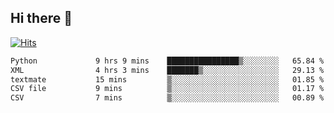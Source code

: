 ## Hi there 👋

<!--
**alihaqberdi/alihaqberdi** is a ✨ _special_ ✨ repository because its `README.md` (this file) appears on your GitHub profile.

Here are some ideas to get you started:

- 🔭 I’m currently working on ...
- 🌱 I’m currently learning ...
- 👯 I’m looking to collaborate on ...
- 🤔 I’m looking for help with ...
- 💬 Ask me about ...
- 📫 How to reach me: ...
- 😄 Pronouns: ...
- ⚡ Fun fact: ...
-->

[![Hits](https://hits.sh/github.com/alihaqberdi.svg)](https://hits.sh/github.com/alihaqberdi/)

<!--START_SECTION:waka-->

```txt
Python             9 hrs 9 mins    ████████████████▒░░░░░░░░   65.84 %
XML                4 hrs 3 mins    ███████▒░░░░░░░░░░░░░░░░░   29.13 %
textmate           15 mins         ▒░░░░░░░░░░░░░░░░░░░░░░░░   01.85 %
CSV file           9 mins          ▒░░░░░░░░░░░░░░░░░░░░░░░░   01.17 %
CSV                7 mins          ▒░░░░░░░░░░░░░░░░░░░░░░░░   00.89 %
```

<!--END_SECTION:waka-->
